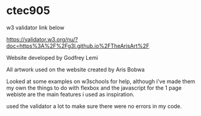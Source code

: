 # ctec905

w3 validator link below

https://validator.w3.org/nu/?doc=https%3A%2F%2Fg3l.github.io%2FTheArisArt%2F

Website developed by Godfrey Lemi

All artwork used on the website created by Aris Bobwa

Looked at some examples on w3schools for help, although i've made them my own
 the things to do with flexbox and the javascript for the 1 page webiste are the main features i used as inspiration.

 used the validator a lot to make sure there were no errors in my code.